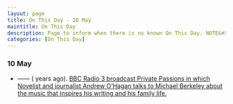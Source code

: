 ```yaml
---
layout: page
title: On This Day - 10 May
maintitle: On This Day
description: Page to inform when there is no known On This Day. NOTE&#58; There may still be comments.
categories: [On This Day]
---
```


### 10 May
* —— (<span id="age1"></span> years ago). [BBC Radio 3 broadcast Private Passions in which Novelist and journalist Andrew O’Hagan talks to Michael Berkeley about the music that inspires his writing and his family life.](/books/2003/04/07/personality.html)

<!-- Script for calculating number of years ago -->
<script>
var dob = '20200510';
var year = Number(dob.substr(0, 4));
var month = Number(dob.substr(4, 2)) - 1;
var day = Number(dob.substr(6, 2));
var today = new Date();
var age1 = today.getFullYear() - year;
if (today.getMonth() < month || (today.getMonth() == month && today.getDate() < day)) {
  age1--;
}
document.getElementById("age1").innerHTML=age1;
</script>

